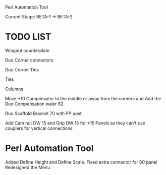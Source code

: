 Peri Automation Tool

Current Stage: BETA-1 -> BETA-2

# TODO LIST

Wingnut counterplate

Duo Corner connectors

Duo Corner Ties

Ties

Columns

Move *10 Compensator to the middle or away from the corners and Add the Duo Compensation waler 62

Duo Scaffold Bracket 70 with PP post

Add Cam nut DW 15 and Grip DW 15 for *15 Panels as they can't use couplers for vertical connections


# Peri Automation Tool
Added Define Height and Define Scale.
Fixed extra connector for 60 panel
Redesigned the Menu